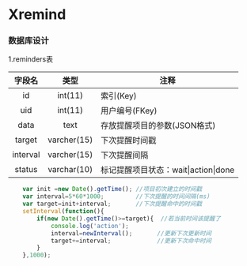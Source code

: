 # Xremind

### 数据库设计
1.reminders表

字段名	|类型		|注释
:------:|:---------:|--------------------------------
id		|int(11)	|索引(Key)
uid		|int(11)	|用户编号(FKey)
data	|text		|存放提醒项目的参数(JSON格式)
target	|varcher(15)|下次提醒时间戳
interval|varcher(15)|下次提醒间隔
status	|varchar(10)|标记提醒项目状态：wait\|action\|done


```javascript  
    var init =new Date().getTime(); //项目初次建立的时间戳
    var interval=5*60*1000;         //下次提醒的时间间隔(ms)
    var target=init+interval;       //下次提醒命中的时间戳
    setInterval(function(){
        if(new Date().getTime()>=target){  //若当前时间该提醒了
            console.log('action');
            interval=newInterval();       //更新下次更新时间
            target+=interval;		      //更新下次命中时间
        }
    },1000);
```
